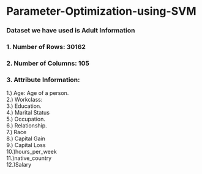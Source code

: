 # Parameter-Optimization-using-SVM
### Dataset we have used is Adult Information
### 1. Number of Rows: 30162

### 2. Number of Columns: 105

### 3. Attribute Information:<br>

1.) Age: Age of a person.<br>
2.) Workclass:<br>
3.) Education.<br>
4.) Marital Status<br>
5.) Occupation.<br>
6.) Relationship.<br>
7.) Race<br>
8.) Capital Gain<br>
9.) Capital Loss<br>
10.)hours_per_week<br>
11.)native_country<br>
12.)Salary<br>
